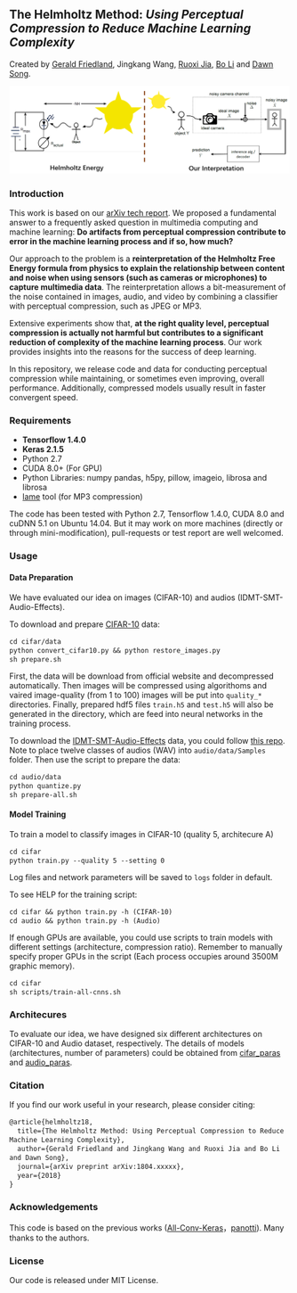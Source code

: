 ## The Helmholtz Method: *Using Perceptual Compression to Reduce Machine Learning Complexity*

Created by [Gerald Friedland](http://www.gerald-friedland.org), Jingkang Wang, [Ruoxi Jia](https://ruoxijia.github.io/), [Bo Li](http://bli89.web.engr.illinois.edu/) and [Dawn Song](https://people.eecs.berkeley.edu/~dawnsong/).

![Helmholtz Reinterpretation](https://raw.githubusercontent.com/wangjksjtu/Helmholtz-DL/master/docs/Helmholtz.png?token=AVJKPwd6oKZC6TGHb1WjxEP2SmhXv4nbks5a2E9NwA%3D%3D)

### Introduction
This work is based on our [arXiv tech report](https://arxiv.org/abs/). We proposed a fundamental answer to a frequently asked question in multimedia computing and machine learning: __Do artifacts from perceptual compression contribute to error in the machine learning process and if so, how much?__

Our approach to the problem is a __reinterpretation of the Helmholtz Free Energy formula from physics to explain the relationship between content and noise when using sensors (such as cameras or microphones) to capture multimedia data__. The reinterpretation allows a bit-measurement of the noise contained in images, audio, and video by combining a classifier with perceptual compression, such as JPEG or MP3. 

Extensive experiments show that, __at the right quality level, perceptual compression is actually not harmful but contributes to a significant reduction of complexity of the machine learning process__. Our work provides insights into the reasons for the success of deep learning.

In this repository, we release code and data for conducting perceptual compression while maintaining, or sometimes even improving, overall performance. Additionally, compressed models usually result in faster convergent speed. 

### Requirements

* **Tensorflow 1.4.0**
* **Keras 2.1.5**
* Python 2.7
* CUDA 8.0+ (For GPU)
* Python Libraries: numpy pandas, h5py, pillow, imageio, librosa and librosa
* [lame](http://lame.sourceforge.net/) tool (for MP3 compression)

The code has been tested with Python 2.7, Tensorflow 1.4.0, CUDA 8.0 and cuDNN 5.1 on Ubuntu 14.04. But it may work on more machines (directly or through mini-modification), pull-requests or test report are well welcomed.

### Usage
#### Data Preparation
We have evaluated our idea on images (CIFAR-10) and audios (IDMT-SMT-Audio-Effects). 

To download and prepare [CIFAR-10](https://www.cs.toronto.edu/~kriz/cifar.html) data:
```
cd cifar/data
python convert_cifar10.py && python restore_images.py
sh prepare.sh
```
First, the data will be download from official website and decompressed automatically. Then images will be compressed using algorithoms and vaired image-quality (from 1 to 100) images will be put into `quality_*` directories. Finally, prepared hdf5 files `train.h5` and `test.h5` will also be generated in the directory, which are feed into neural networks in the training process.

To download the [IDMT-SMT-Audio-Effects](https://www.idmt.fraunhofer.de/en/business_units/m2d/smt/audio_effects.html) data, you could follow [this repo](https://github.com/drscotthawley/panotti).
Note to place twelve classes of audios (WAV) into `audio/data/Samples` folder.
Then use the script to prepare the data:
```
cd audio/data
python quantize.py
sh prepare-all.sh
```
#### Model Training
To train a model to classify images in CIFAR-10 (quality 5, architecure A)
```
cd cifar
python train.py --quality 5 --setting 0
```
Log files and network parameters will be saved to `logs` folder in default.

To see HELP for the training script:
```
cd cifar && python train.py -h (CIFAR-10)
cd audio && python train.py -h (Audio)
```

If enough GPUs are available, you could use scripts to train models with different settings (architecture, compression ratio). Remember to manually specify proper GPUs in the script (Each process occupies around 3500M graphic memory).
```
cd cifar
sh scripts/train-all-cnns.sh
```

### Architecures
To evaluate our idea, we have designed six different architectures on CIFAR-10 and Audio dataset, respectively. The details of models (architectures, number of parameters) could be obtained from [cifar_paras](https://github.com/wangjksjtu/Helmholtz-DL/tree/master/cifar/parameters) and [audio_paras](https://github.com/wangjksjtu/Helmholtz-DL/tree/master/audio/model/parameters). 

### Citation
If you find our work useful in your research, please consider citing:

	@article{helmholtz18,
	  title={The Helmholtz Method: Using Perceptual Compression to Reduce Machine Learning Complexity},
	  author={Gerald Friedland and Jingkang Wang and Ruoxi Jia and Bo Li and Dawn Song},
	  journal={arXiv preprint arXiv:1804.xxxxx},
	  year={2018}
	}
   
### Acknowledgements
This code is based on the previous works ([All-Conv-Keras](https://github.com/MateLabs/All-Conv-Keras)，[panotti](https://github.com/drscotthawley/panotti)). Many thanks to the authors.

### License
Our code is released under MIT License.
